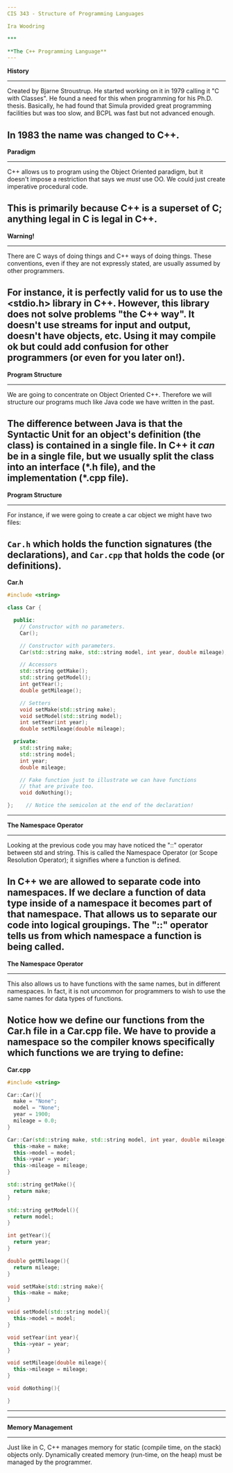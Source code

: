 ```yaml
---
CIS 343 - Structure of Programming Languages

Ira Woodring

***

**The C++ Programming Language**
---
```

**History**
***

Created by Bjarne Stroustrup.  He started working on it in 1979 calling it "C with Classes".  He found a need for this when programming for his Ph.D. thesis.  Basically, he had found that Simula provided great programming facilities but was too slow, and BCPL was fast but not advanced enough.

In 1983 the name was changed to C++.
---
**Paradigm**
***

C++ allows us to program using the Object Oriented paradigm, but it doesn't impose a restriction that says we *must* use OO.  We could just create imperative procedural code.

This is primarily because C++ is a superset of C; anything legal in C is legal in C++.
---
**Warning!**
***

There are C ways of doing things and C++ ways of doing things.  These conventions, even if they are not expressly stated, are usually assumed by other programmers.

For instance, it is perfectly valid for us to use the <stdio.h> library in C++.  However, this library does not solve problems "the C++ way".  It doesn't use streams for input and output, doesn't have objects, etc.  Using it may compile ok but could add confusion for other programmers (or even for you later on!).
---
**Program Structure**
***

We are going to concentrate on Object Oriented C++.  Therefore we will structure our programs much like Java code we have written in the past.

The difference between Java is that the **Syntactic Unit** for an object's definition (the class) is contained in a single file.  In C++ it *can* be in a single file, but we usually split the class into an interface (\*.h file), and the implementation (\*.cpp file).
---
**Program Structure**
***

For instance, if we were going to create a car object we might have two files:

```Car.h``` which holds the function signatures (the declarations), and ```Car.cpp``` that holds the code (or definitions).
---
**Car.h**

```C++
#include <string>

class Car {

  public:
    // Constructor with no parameters.
    Car();

    // Constructor with parameters.
    Car(std::string make, std::string model, int year, double mileage);

    // Accessors
    std::string getMake();
    std::string getModel();
    int getYear();
    double getMileage();

    // Setters
    void setMake(std::string make);
    void setModel(std::string model);
    int setYear(int year);
    double setMileage(double mileage);

  private:
    std::string make;
    std::string model;
    int year;
    double mileage;

    // Fake function just to illustrate we can have functions
    // that are private too.
    void doNothing();

};    // Notice the semicolon at the end of the declaration!
```
---
**The Namespace Operator**
***

Looking at the previous code you may have noticed the "::" operator between std and string.  This is called the Namespace Operator (or Scope Resolution Operator); it signifies where a function is defined.

In C++ we are allowed to separate code into namespaces.  If we declare a function of data type inside of a namespace it becomes part of that namespace.  That allows us to separate our code into logical groupings.  The "::" operator tells us from which namespace a function is being called.
---
**The Namespace Operator**
***

This also allows us to have functions with the same names, but in different namespaces.  In fact, it is not uncommon for programmers to wish to use the same names for data types of functions.

Notice how we define our functions from the Car.h file in a Car.cpp file.  We have to provide a namespace so the compiler knows specifically which functions we are trying to define:
---
**Car.cpp**

```C++
#include <string>

Car::Car(){
  make = "None";
  model = "None";
  year = 1900;
  mileage = 0.0;
}

Car::Car(std::string make, std::string model, int year, double mileage){
  this->make = make;
  this->model = model;
  this->year = year;
  this->mileage = mileage;
}

std::string getMake(){
  return make;
}

std::string getModel(){
  return model;
}

int getYear(){
  return year;
}

double getMileage(){
  return mileage;
}

void setMake(std::string make){
  this->make = make;
}

void setModel(std::string model){
  this->model = model;
}

void setYear(int year){
  this->year = year;
}

void setMileage(double mileage){
  this->mileage = mileage;
}

void doNothing(){

}
```
---

---
**Memory Management**
***

Just like in C, C++ manages memory for static (compile time, on the stack) objects only.  Dynamically created memory (run-time, on the heap) must be managed by the programmer.
